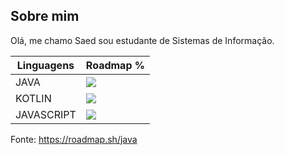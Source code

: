 ## Sobre mim
Olá, me chamo Saed sou estudante de Sistemas de Informação.

| Linguagens | Roadmap %                       |
|------------|---------------------------------|
|JAVA        |![](https://geps.dev/progress/28)|
|KOTLIN      |![](https://geps.dev/progress/0) |
|JAVASCRIPT  |![](https://geps.dev/progress/0) |

Fonte: https://roadmap.sh/java

